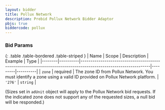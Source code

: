 ```yaml
---
layout: bidder
title: Pollux Network
description: Prebid Pollux Network Bidder Adaptor
pbjs: true
biddercode: pollux
---
```



### Bid Params

{: .table .table-bordered .table-striped }
| Name   | Scope    | Description                                                                                                     | Example | Type     |
|--------|----------|-----------------------------------------------------------------------------------------------------------------|---------|----------|
| `zone` | required | The zone ID from Pollux Network. You must identify a zone using a valid ID provided on Pollux Network platform. | `'276'` | `string` |

(Sizes set in `adUnit` object will apply to the Pollux Network bid requests. If the indicated zone does not support any of the requested sizes, a null bid will be responded.)

